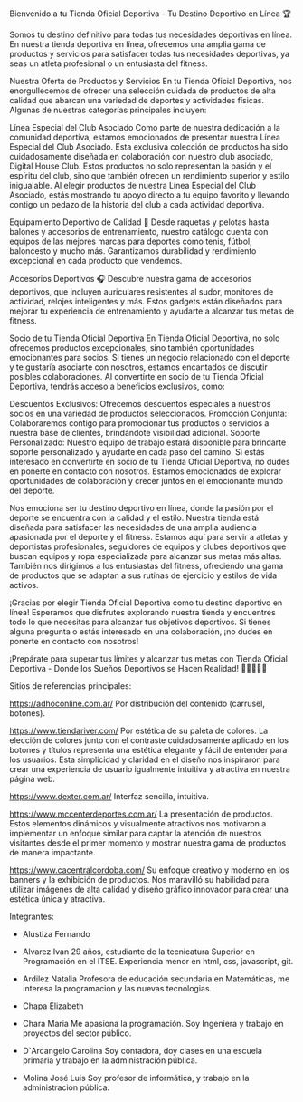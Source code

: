 Bienvenido a tu Tienda Oficial Deportiva - Tu Destino Deportivo en Línea 🏆

 Somos tu destino definitivo para todas tus necesidades deportivas en línea. En nuestra tienda deportiva en línea, ofrecemos una amplia gama de productos y servicios para satisfacer todas tus necesidades deportivas, ya seas un atleta profesional o un entusiasta del fitness.

Nuestra Oferta de Productos y Servicios
En tu Tienda Oficial Deportiva, nos enorgullecemos de ofrecer una selección cuidada de productos de alta calidad que abarcan una variedad de deportes y actividades físicas. Algunas de nuestras categorías principales incluyen:

Línea Especial del Club Asociado
Como parte de nuestra dedicación a la comunidad deportiva, estamos emocionados de presentar nuestra Línea Especial del Club Asociado. Esta exclusiva colección de productos ha sido cuidadosamente diseñada en colaboración con nuestro club asociado, Digital House Club. Estos productos no solo representan la pasión y el espíritu del club, sino que también ofrecen un rendimiento superior y estilo inigualable. Al elegir productos de nuestra Línea Especial del Club Asociado, estás mostrando tu apoyo directo a tu equipo favorito y llevando contigo un pedazo de la historia del club a cada actividad deportiva.

Equipamiento Deportivo de Calidad 🏑
Desde raquetas y pelotas hasta balones y accesorios de entrenamiento, nuestro catálogo cuenta con equipos de las mejores marcas para deportes como tenis, fútbol, baloncesto y mucho más. Garantizamos durabilidad y rendimiento excepcional en cada producto que vendemos.

Accesorios Deportivos 🎧
Descubre nuestra gama de accesorios deportivos, que incluyen auriculares resistentes al sudor, monitores de actividad, relojes inteligentes y más. Estos gadgets están diseñados para mejorar tu experiencia de entrenamiento y ayudarte a alcanzar tus metas de fitness.

Socio de tu Tienda Oficial Deportiva
En Tienda Oficial Deportiva, no solo ofrecemos productos excepcionales, sino también oportunidades emocionantes para socios. Si tienes un negocio relacionado con el deporte y te gustaría asociarte con nosotros, estamos encantados de discutir posibles colaboraciones. Al convertirte en socio de tu Tienda Oficial Deportiva, tendrás acceso a beneficios exclusivos, como:

Descuentos Exclusivos: Ofrecemos descuentos especiales a nuestros socios en una variedad de productos seleccionados.
Promoción Conjunta: Colaboraremos contigo para promocionar tus productos o servicios a nuestra base de clientes, brindándote visibilidad adicional.
Soporte Personalizado: Nuestro equipo de trabajo estará disponible para brindarte soporte personalizado y ayudarte en cada paso del camino.
Si estás interesado en convertirte en socio de tu Tienda Oficial Deportiva, no dudes en ponerte en contacto con nosotros. Estamos emocionados de explorar oportunidades de colaboración y crecer juntos en el emocionante mundo del deporte.

Nos emociona ser tu destino deportivo en línea, donde la pasión por el deporte se encuentra con la calidad y el estilo. Nuestra tienda está diseñada para satisfacer las necesidades de una amplia audiencia apasionada por el deporte y el fitness. Estamos aquí para servir a atletas y deportistas profesionales, seguidores de equipos y clubes deportivos que buscan equipos y ropa especializada para alcanzar sus metas más altas. También nos dirigimos a los entusiastas del fitness, ofreciendo una gama de productos que se adaptan a sus rutinas de ejercicio y estilos de vida activos.

¡Gracias por elegir Tienda Oficial Deportiva como tu destino deportivo en línea! Esperamos que disfrutes explorando nuestra tienda y encuentres todo lo que necesitas para alcanzar tus objetivos deportivos. Si tienes alguna pregunta o estás interesado en una colaboración, ¡no dudes en ponerte en contacto con nosotros!

¡Prepárate para superar tus límites y alcanzar tus metas con Tienda Oficial Deportiva - Donde los Sueños Deportivos se Hacen Realidad! 🚴‍♂️🏀🏋️‍♀️

Sitios de referencias principales:

https://adhoconline.com.ar/
Por distribución del contenido (carrusel, botones).

https://www.tiendariver.com/
Por estética de su paleta de colores. La elección de colores junto con el contraste cuidadosamente aplicado en los botones y títulos representa una estética elegante y fácil de entender para los usuarios. Esta simplicidad y claridad en el diseño nos inspiraron para crear una experiencia de usuario igualmente intuitiva y atractiva en nuestra página web.

https://www.dexter.com.ar/
Interfaz sencilla, intuitiva.

https://www.mccenterdeportes.com.ar/
La presentación de productos. Estos elementos dinámicos y visualmente atractivos nos motivaron a implementar un enfoque similar para captar la atención de nuestros visitantes desde el primer momento y mostrar nuestra gama de productos de manera impactante.

https://www.cacentralcordoba.com/
Su enfoque creativo y moderno en los banners y la exhibición de productos. Nos maravilló su habilidad para utilizar imágenes de alta calidad y diseño gráfico innovador para crear una estética única y atractiva.


Integrantes:

- Alustiza Fernando 


- Alvarez Ivan
29 años, estudiante de la tecnicatura Superior en Programación en el ITSE.
Experiencia menor en html, css, javascript, git.

- Ardilez Natalia
Profesora de educación secundaria en Matemáticas, me interesa la programacion y las nuevas tecnologias.

- Chapa Elizabeth


- Chara Maria
Me apasiona la programación. Soy Ingeniera y trabajo en proyectos del sector público.

- D`Arcangelo Carolina
Soy contadora, doy clases en una escuela primaria y trabajo en la administración pública.

- Molina José Luis
Soy profesor de informática, y trabajo en la administración pública. 
